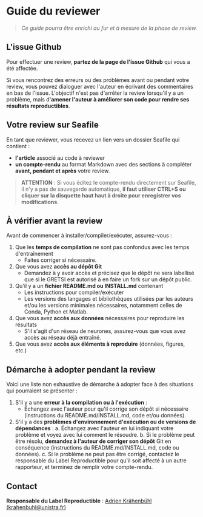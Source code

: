 # Guide du reviewer

> _Ce guide pourra être enrichi au fur et à mesure de la phase de review._

## L'issue Github

Pour effectuer une review, **partez de la page de l'issue Github** qui vous a été affectée.

Si vous rencontrez des erreurs ou des problèmes avant ou pendant votre review, vous pouvez dialoguer avec l'auteur en écrivant des commentaires en bas de l'issue. L'objectif n'est pas d'arrêter la review lorsqu'il y a un problème, mais d'**amener l'auteur à améliorer son code pour rendre ses résultats reproductibles**.

## Votre review sur Seafile

En tant que reviewer, vous recevez un lien vers un dossier Seafile qui contient :

* **l'article** associé au code à reviewer
* **un compte-rendu** au format Markdown avec des sections à compléter **avant, pendant et après** votre review.

> **ATTENTION** : Si vous éditez le compte-rendu directement sur Seafile, il n'y a pas de sauvegarde automatique, **il faut utiliser CTRL+S ou cliquer sur la disquette haut haut à droite pour enregistrer vos modifications**.

## À vérifier avant la review

Avant de commencer à installer/compiler/exécuter, assurez-vous :

1. Que les **temps de compilation** ne sont pas confondus avec les temps d'entraînement
   * Faites corriger si nécessaire.
2. Que vous avez **accès au dépôt Git**
   * Demandez à y avoir accès et précisez que le dépôt ne sera labellisé que si le GRETSI est autorisé à en faire un fork sur un dépôt public.
3. Qu'il y a un **fichier README.md ou INSTALL.md** contenant
   * Les instructions pour compiler/exécuter
   * Les versions des langages et bibliothèques utilisées par les auteurs et/ou les versions minimales nécessaires, notamment celles de Conda, Python et Matlab.
4. Que vous avez **accès aux données** nécessaires pour reproduire les résultats
   * S'il s'agit d'un réseau de neurones, assurez-vous que vous avez accès au réseau déjà entraîné.
5. Que vous avez **accès aux éléments à reproduire** (données, figures, etc.)

## Démarche à adopter pendant la review

Voici une liste non exhaustive de démarche à adopter  face à des situations qui pourraient se présenter :

1. S'il y a une **erreur à la compilation ou à l'exécution** :
   * Échangez avec l'auteur pour qu'il corrige son dépôt si nécessaire (instructions du README.md/INSTALL.md, code et/ou données).
2. S'il y a des **problèmes d'environnement d'exécution ou de versions de dépendances** :
   a. Échangez avec l'auteur en lui indiquant votre problème et voyez avec lui comment le résoudre.
   b. Si le problème peut être résolu, **demandez à l'auteur de corriger son dépôt** Git en conséquence (instructions du README.md/INSTALL.md, code ou données).
   c. Si le problème ne peut pas être corrigé, contactez le responsable du Label Reproductible pour qu'il soit affecté à un autre rapporteur, et terminez de remplir votre compte-rendu.

## Contact

**Responsable du Label Reproductible** : [Adrien Krähenbühl (krahenbuhl@unistra.fr)](mailto:krahenbuhl@unistra.fr)


